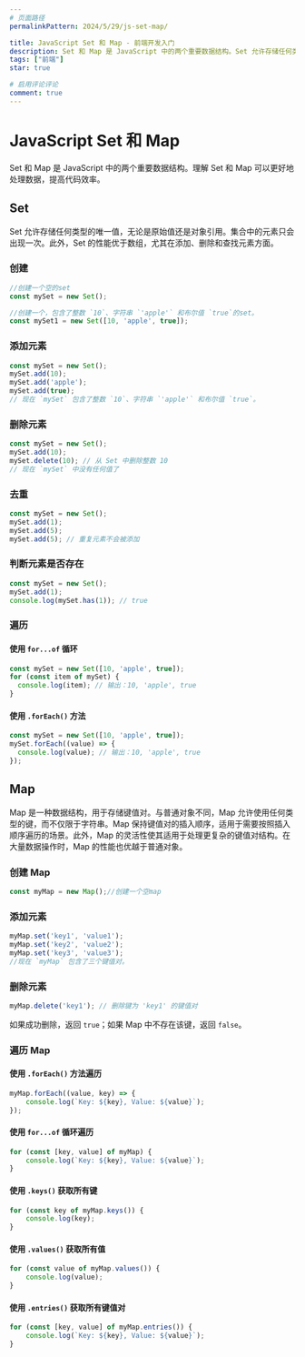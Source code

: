 ```yaml
---
# 页面路径
permalinkPattern: 2024/5/29/js-set-map/

title: JavaScript Set 和 Map - 前端开发入门
description: Set 和 Map 是 JavaScript 中的两个重要数据结构。Set 允许存储任何类型的唯一值。此外，Set 的性能优于数组，尤其在添加、删除和查找元素方面。Map 是一种数据结构，用于存储键值对。与普通对象不同，Map 允许使用任何类型的键，而不仅限于字符串。此外，Map 在大量数据操作时，Map 的性能也优越于普通对象。
tags: ["前端"]
star: true

# 启用评论评论
comment: true
---
```


# JavaScript Set 和 Map

Set 和 Map 是 JavaScript 中的两个重要数据结构。理解 Set 和 Map 可以更好地处理数据，提高代码效率。
## Set
Set 允许存储任何类型的唯一值，无论是原始值还是对象引用。集合中的元素只会出现一次。此外，Set 的性能优于数组，尤其在添加、删除和查找元素方面。

### 创建
```javascript
//创建一个空的set
const mySet = new Set(); 

//创建一个，包含了整数 `10`、字符串 `'apple'` 和布尔值 `true`的set。
const mySet1 = new Set([10, 'apple', true]);
```

### 添加元素
```javascript
const mySet = new Set();
mySet.add(10);
mySet.add('apple');
mySet.add(true); 
// 现在 `mySet` 包含了整数 `10`、字符串 `'apple'` 和布尔值 `true`。
```

### 删除元素
```javascript
const mySet = new Set();
mySet.add(10);
mySet.delete(10); // 从 Set 中删除整数 10 
// 现在 `mySet` 中没有任何值了
```

### 去重
```javascript
const mySet = new Set();
mySet.add(1); 
mySet.add(5); 
mySet.add(5); // 重复元素不会被添加
```

### 判断元素是否存在
```javascript
const mySet = new Set();
mySet.add(1);
console.log(mySet.has(1)); // true
```

### 遍历

#### 使用 `for...of` 循环
```javascript
const mySet = new Set([10, 'apple', true]);
for (const item of mySet) {
  console.log(item); // 输出：10, 'apple', true
}
```

#### 使用 `.forEach()` 方法
```javascript
const mySet = new Set([10, 'apple', true]);
mySet.forEach((value) => {
  console.log(value); // 输出：10, 'apple', true
});
```



## Map
Map 是一种数据结构，用于存储键值对。与普通对象不同，Map 允许使用任何类型的键，而不仅限于字符串。Map 保持键值对的插入顺序，适用于需要按照插入顺序遍历的场景。此外，Map 的灵活性使其适用于处理更复杂的键值对结构。在大量数据操作时，Map 的性能也优越于普通对象。
### 创建 Map
```javascript
const myMap = new Map();//创建一个空map
```
### 添加元素
```javascript
myMap.set('key1', 'value1');
myMap.set('key2', 'value2');
myMap.set('key3', 'value3');
//现在 `myMap` 包含了三个键值对。
```


### 删除元素
```javascript
myMap.delete('key1'); // 删除键为 'key1' 的键值对
```
如果成功删除，返回 `true`；如果 Map 中不存在该键，返回 `false`。

### 遍历 Map

#### 使用 `.forEach()` 方法遍历
```javascript
myMap.forEach((value, key) => {
    console.log(`Key: ${key}, Value: ${value}`);
});
```

#### 使用 `for...of` 循环遍历
```javascript
for (const [key, value] of myMap) {
    console.log(`Key: ${key}, Value: ${value}`);
}
```

#### 使用 `.keys()` 获取所有键
```javascript
for (const key of myMap.keys()) {
    console.log(key);
}
```

#### 使用 `.values()` 获取所有值
```javascript
for (const value of myMap.values()) {
    console.log(value);
}
```

#### 使用 `.entries()` 获取所有键值对
```javascript
for (const [key, value] of myMap.entries()) {
    console.log(`Key: ${key}, Value: ${value}`);
}
```



